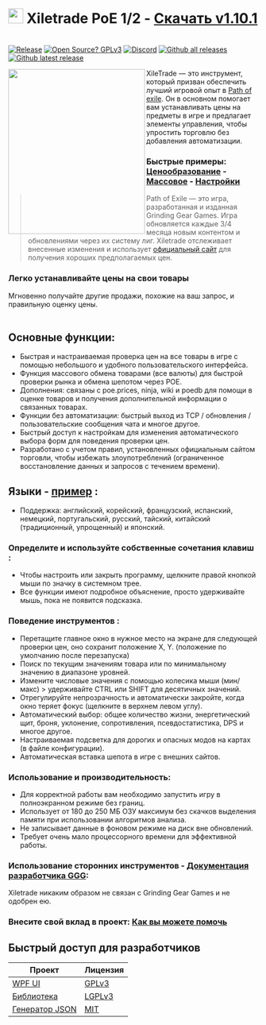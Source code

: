 # <img src="https://i.imgur.com/dhWQgtY.png" width="30" height="30"> Xiletrade PoE 1/2 - [Скачать v1.10.1](https://github.com/maxensas/xiletrade/releases/download/1.10.1/Xiletrade_win-x64.7z)  

[<img width="20" height="15" src="https://user-images.githubusercontent.com/62154281/104107842-feae5080-52bf-11eb-8e8f-d8827f1f0334.png">](https://github.com/maxensas/xiletrade)
[<img width="20" height="15" src="https://user-images.githubusercontent.com/62154281/104107838-fd7d2380-52bf-11eb-8d47-f949fd7a3b58.png">](https://github.com/maxensas/xiletrade/blob/master/readme/README.kr.md)
[<img width="20" height="15" src="https://user-images.githubusercontent.com/62154281/104107835-fd7d2380-52bf-11eb-8e08-614b2610eca4.png">](https://github.com/maxensas/xiletrade/blob/master/readme/README.fr.md)
[<img width="20" height="15" src="https://user-images.githubusercontent.com/62154281/104107839-fe15ba00-52bf-11eb-807e-25088a595f33.png">](https://github.com/maxensas/xiletrade/blob/master/readme/README.es.md)
[<img width="20" height="15" src="https://user-images.githubusercontent.com/62154281/104107836-fd7d2380-52bf-11eb-8ba2-bcdc04dab8b9.png">](https://github.com/maxensas/xiletrade/blob/master/readme/README.de.md)
[<img width="20" height="15" src="https://user-images.githubusercontent.com/62154281/104107833-fce48d00-52bf-11eb-896a-c5671965cb51.png">](https://github.com/maxensas/xiletrade/blob/master/readme/README.pt.md)
[<img width="20" height="15" src="https://user-images.githubusercontent.com/62154281/104107837-fd7d2380-52bf-11eb-8df0-091c9d9cc05a.png">](https://github.com/maxensas/xiletrade/blob/master/readme/README.ru.md)
[<img width="20" height="15" src="https://user-images.githubusercontent.com/62154281/104107841-feae5080-52bf-11eb-8ca7-1f402cbf6e5e.png">](https://github.com/maxensas/xiletrade/blob/master/readme/README.th.md)
[<img width="20" height="15" src="https://user-images.githubusercontent.com/62154281/104107840-fe15ba00-52bf-11eb-939e-d98bba60877d.png">](https://github.com/maxensas/xiletrade/blob/master/readme/README.tw.md)
[<img width="20" height="15" src="https://user-images.githubusercontent.com/62154281/104107834-fce48d00-52bf-11eb-8902-02d5a6d457c8.png">](https://github.com/maxensas/xiletrade/blob/master/readme/README.cn.md)
[<img width="20" height="15" src="https://user-images.githubusercontent.com/62154281/222918792-06b9c888-bb96-40af-a27c-68b664fe60b5.png">](https://github.com/maxensas/xiletrade/blob/master/readme/README.jp.md)<br>
[![Release](https://img.shields.io/github/release/maxensas/xiletrade.svg)](https://github.com/maxensas/xiletrade/releases/) 
[![Open Source? GPLv3](https://badgen.net/badge/Open%20Source%20%3F/GPLv3/green?icon=github)](https://github.com/maxensas/xiletrade/tree/master/src) [![Discord](https://img.shields.io/static/v1?label=Join&message=Discord&color=7289da&logo=discord)](https://discord.gg/AXP5VntYgA) 
[![Github all releases](https://img.shields.io/github/downloads/maxensas/xiletrade/total.svg)](https://GitHub.com/maxensas/xiletrade/releases/) [![Github latest release](https://img.shields.io/github/downloads/maxensas/xiletrade/latest/total.svg)](https://GitHub.com/maxensas/xiletrade/releases/)

<img align="left" width="275" height="332" src="https://user-images.githubusercontent.com/62154281/120822239-7ffbcd80-c556-11eb-8cca-35ccad71c73b.png">

XileTrade — это инструмент, который призван обеспечить лучший игровой опыт в [Path of exile](https://ru.pathofexile.com/). Он в основном помогает вам устанавливать цены на предметы в игре и предлагает элементы управления, чтобы упростить торговлю без добавления автоматизации.
### Быстрые примеры: [Ценообразование](https://youtu.be/4mP3uOsr8oc) - [Массовое](https://youtu.be/6yuLZXTho-A) - [Настройки](https://youtu.be/libdIjrNM-8 )<br>
>Path of Exile — это игра, разработанная и изданная Grinding Gear Games. Игра обновляется каждые 3/4 месяца новым контентом и обновлениями через их систему лиг.
>Xiletrade отслеживает внесенные изменения и использует [официальный сайт](https://ru.pathofexile.com/trade/) для получения хороших предполагаемых цен.
### Легко устанавливайте цены на свои товары
Мгновенно получайте другие продажи, похожие на ваш запрос, и правильную оценку цены.<br><br>

## Основные функции:
* Быстрая и настраиваемая проверка цен на все товары в игре с помощью небольшого и удобного пользовательского интерфейса.
* Функция массового обмена товарами (все валюты) для быстрой проверки рынка и обмена шепотом через POE.
* Дополнения: связаны с poe.prices, ninja, wiki и poedb для помощи в оценке товаров и получения дополнительной информации о связанных товарах.
* Функции без автоматизации: быстрый выход из TCP / обновления / пользовательские сообщения чата и многое другое.
* Быстрый доступ к настройкам для изменения автоматического выбора форм для поведения проверки цен.
* Разработано с учетом правил, установленных официальным сайтом торговли, чтобы избежать злоупотреблений (ограниченное восстановление данных и запросов с течением времени).

## Языки - [пример](https://github.com/maxensas/xiletrade/blob/master/LANGUAGES.md) :
* Поддержка: английский, корейский, французский, испанский, немецкий, португальский, русский, тайский, китайский (традиционный, упрощенный) и японский.

### Определите и используйте собственные сочетания клавиш :
* Чтобы настроить или закрыть программу, щелкните правой кнопкой мыши по значку в системном трее.
* Все функции имеют подробное объяснение, просто удерживайте мышь, пока не появится подсказка.

### Поведение инструментов :
* Перетащите главное окно в нужное место на экране для следующей проверки цен, оно сохранит положение X, Y. (положение по умолчанию после перезапуска)
* Поиск по текущим значениям товара или по минимальному значению в диапазоне уровней.
* Измените числовые значения с помощью колесика мыши (мин/макс) > удерживайте CTRL или SHIFT для десятичных значений.
* Отрегулируйте непрозрачность и автоматически закройте, когда окно теряет фокус (щелкните в верхнем левом углу).
* Автоматический выбор: общее количество жизни, энергетический щит, броня, уклонение, сопротивления, псевдостатистика, DPS и многое другое.
* Настраиваемая подсветка для дорогих и опасных модов на картах (в файле конфигурации).
* Автоматическая вставка шепота в игре с внешних сайтов.

### Использование и производительность:
* Для корректной работы вам необходимо запустить игру в полноэкранном режиме без границ.
* Использует от 180 до 250 МБ ОЗУ максимум без скачков выделения памяти при использовании алгоритмов анализа.
* Не записывает данные в фоновом режиме на диск вне обновлений.
* Требует очень мало процессорного времени для эффективной работы.

### Использование сторонних инструментов - [Документация разработчика GGG](https://www.pathofexile.com/developer/docs/index#policy):
Xiletrade никаким образом не связан с Grinding Gear Games и не одобрен ею.<br>

### Внесите свой вклад в проект: [Как вы можете помочь](https://github.com/maxensas/xiletrade/blob/master/CONTRIBUTING.md)

## Быстрый доступ для разработчиков
| Проект | Лицензия |
|---------|---------|
| [WPF UI](https://github.com/maxensas/xiletrade/tree/master/src/Xiletrade) | [GPLv3](https://github.com/maxensas/xiletrade/blob/master/licenses/LICENSE_Xiletrade) |
| [Библиотека](https://github.com/maxensas/xiletrade/tree/master/src/Xiletrade.Library) | [LGPLv3](https://github.com/maxensas/xiletrade/blob/master/licenses/LICENSE_XiletradeLibrary) |
| [Генератор JSON](https://github.com/maxensas/xiletrade/tree/master/src/Xiletrade.Json) | [MIT](https://github.com/maxensas/xiletrade/blob/master/licenses/LICENSE_XiletradeJson) |